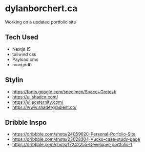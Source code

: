# dylanborchert.ca

Working on a updated portfolio site

## Tech Used

-   Nextjs 15
-   tailwind css
-   Payload cms
-   mongodb

## Stylin

-   https://fonts.google.com/specimen/Space+Grotesk
-   https://ui.shadcn.com/
-   https://ui.aceternity.com/
-   https://www.shadergradient.co/

## Dribble Inspo

-   https://dribbble.com/shots/24059020-Personal-Porfolio-Site
-   https://dribbble.com/shots/23028304-Vucko-case-study-page
-   https://dribbble.com/shots/17242255-Developer-portfolio-1
